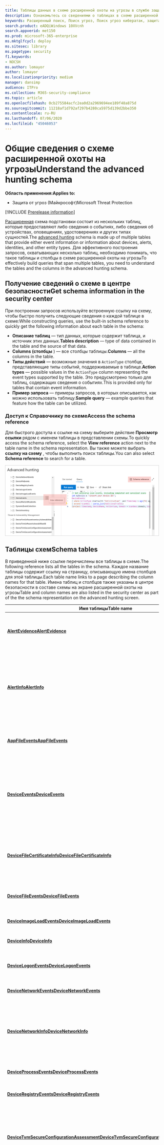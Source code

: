 ```yaml
---
title: Таблицы данных в схеме расширенной охоты на угрозы в службе защиты от угроз (Майкрософт)
description: Ознакомьтесь со сведениями о таблицах в схеме расширенной охоты на угрозы, чтобы понять, для каких типов данных можно выполнять запросы на охоту на угрозы
keywords: Расширенный поиск, Поиск угроз, Поиск угроз кибератак, защита от угроз Майкрософт, Microsoft 365, MTP, m365, поиск, запрос, телеметрии, Справочник по схеме, Кусто, таблица, данные
search.product: eADQiWindows 10XVcnh
search.appverid: met150
ms.prod: microsoft-365-enterprise
ms.mktglfcycl: deploy
ms.sitesec: library
ms.pagetype: security
f1.keywords:
- NOCSH
ms.author: lomayor
author: lomayor
ms.localizationpriority: medium
manager: dansimp
audience: ITPro
ms.collection: M365-security-compliance
ms.topic: article
ms.openlocfilehash: 0cb275584acfc2ea0d2a2969694ee189f48a875d
ms.sourcegitcommit: 11218af1d792af297b4280ca5975d139d2bbe350
ms.contentlocale: ru-RU
ms.lasthandoff: 07/06/2020
ms.locfileid: "45046053"
---
```

# <a name="understand-the-advanced-hunting-schema"></a><span data-ttu-id="bccb5-104">Общие сведения о схеме расширенной охоты на угрозы</span><span class="sxs-lookup"><span data-stu-id="bccb5-104">Understand the advanced hunting schema</span></span>

<span data-ttu-id="bccb5-105">**Область применения:**</span><span class="sxs-lookup"><span data-stu-id="bccb5-105">**Applies to:**</span></span>
- <span data-ttu-id="bccb5-106">Защита от угроз (Майкрософт)</span><span class="sxs-lookup"><span data-stu-id="bccb5-106">Microsoft Threat Protection</span></span>

[!INCLUDE [Prerelease information](../includes/prerelease.md)]

<span data-ttu-id="bccb5-107">[Расширенная](advanced-hunting-overview.md) схема подстановки состоит из нескольких таблиц, которые предоставляют либо сведения о событиях, либо сведения об устройствах, оповещениях, удостоверениях и других типах сущностей.</span><span class="sxs-lookup"><span data-stu-id="bccb5-107">The [advanced hunting](advanced-hunting-overview.md) schema is made up of multiple tables that provide either event information or information about devices, alerts, identities, and other entity types.</span></span> <span data-ttu-id="bccb5-108">Для эффективного построения запросов, охватывающих несколько таблиц, необходимо понимать, что такое таблицы и столбцы в схеме расширенной охоты на угрозы</span><span class="sxs-lookup"><span data-stu-id="bccb5-108">To effectively build queries that span multiple tables, you need to understand the tables and the columns in the advanced hunting schema.</span></span>

## <a name="get-schema-information-in-the-security-center"></a><span data-ttu-id="bccb5-109">Получение сведений о схеме в центре безопасности</span><span class="sxs-lookup"><span data-stu-id="bccb5-109">Get schema information in the security center</span></span>
<span data-ttu-id="bccb5-110">При построении запросов используйте встроенную ссылку на схему, чтобы быстро получить следующие сведения о каждой таблице в схеме:</span><span class="sxs-lookup"><span data-stu-id="bccb5-110">While constructing queries, use the built-in schema reference to quickly get the following information about each table in the schema:</span></span>

- <span data-ttu-id="bccb5-111">**Описание таблиц** — тип данных, которые содержит таблица, и источник этих данных.</span><span class="sxs-lookup"><span data-stu-id="bccb5-111">**Tables description** — type of data contained in the table and the source of that data.</span></span>
- <span data-ttu-id="bccb5-112">**Columns (столбцы** ) — все столбцы таблицы.</span><span class="sxs-lookup"><span data-stu-id="bccb5-112">**Columns** — all the columns in the table.</span></span>
- <span data-ttu-id="bccb5-113">**Типы действий** — возможные значения в `ActionType` столбце, представляющие типы событий, поддерживаемые в таблице.</span><span class="sxs-lookup"><span data-stu-id="bccb5-113">**Action types** — possible values in the `ActionType` column representing the event types supported by the table.</span></span> <span data-ttu-id="bccb5-114">Это предусмотрено только для таблиц, содержащих сведения о событиях.</span><span class="sxs-lookup"><span data-stu-id="bccb5-114">This is provided only for tables that contain event information.</span></span>
- <span data-ttu-id="bccb5-115">**Пример запроса** — примеры запросов, в которых описывается, как можно использовать таблицу.</span><span class="sxs-lookup"><span data-stu-id="bccb5-115">**Sample query** — example queries that feature how the table can be utilized.</span></span>

### <a name="access-the-schema-reference"></a><span data-ttu-id="bccb5-116">Доступ к Справочнику по схеме</span><span class="sxs-lookup"><span data-stu-id="bccb5-116">Access the schema reference</span></span>
<span data-ttu-id="bccb5-117">Для быстрого доступа к ссылке на схему выберите действие **Просмотр ссылки** рядом с именем таблицы в представлении схемы.</span><span class="sxs-lookup"><span data-stu-id="bccb5-117">To quickly access the schema reference, select the **View reference** action next to the table name in the schema representation.</span></span> <span data-ttu-id="bccb5-118">Вы также можете выбрать **ссылку на схему** , чтобы выполнить поиск таблицы.</span><span class="sxs-lookup"><span data-stu-id="bccb5-118">You can also select **Schema reference** to search for a table.</span></span>   

![<span data-ttu-id="bccb5-119">Изображение, на котором показано, как получить ссылку на схему портала</span><span class="sxs-lookup"><span data-stu-id="bccb5-119">Image showing how to access in-portal schema reference</span></span> ](../../media/mtp-ah/ah-reference.png) 

## <a name="schema-tables"></a><span data-ttu-id="bccb5-120">Таблицы схем</span><span class="sxs-lookup"><span data-stu-id="bccb5-120">Schema tables</span></span>
<span data-ttu-id="bccb5-121">В приведенной ниже ссылке перечислены все таблицы в схеме.</span><span class="sxs-lookup"><span data-stu-id="bccb5-121">The following reference lists all the tables in the schema.</span></span> <span data-ttu-id="bccb5-122">Каждое название таблицы содержит ссылку на страницу, описывающую имена столбцов для этой таблицы.</span><span class="sxs-lookup"><span data-stu-id="bccb5-122">Each table name links to a page describing the column names for that table.</span></span> <span data-ttu-id="bccb5-123">Имена таблиц и столбцов также указаны в центре безопасности в составе схемы на экране расширенной охоты на угрозы</span><span class="sxs-lookup"><span data-stu-id="bccb5-123">Table and column names are also listed in the security center as part of the the schema representation on the advanced hunting screen.</span></span>

| <span data-ttu-id="bccb5-124">Имя таблицы</span><span class="sxs-lookup"><span data-stu-id="bccb5-124">Table name</span></span> | <span data-ttu-id="bccb5-125">Описание</span><span class="sxs-lookup"><span data-stu-id="bccb5-125">Description</span></span> |
|------------|-------------|
| <span data-ttu-id="bccb5-126">**[AlertEvidence](advanced-hunting-alertevidence-table.md)**</span><span class="sxs-lookup"><span data-stu-id="bccb5-126">**[AlertEvidence](advanced-hunting-alertevidence-table.md)**</span></span> | <span data-ttu-id="bccb5-127">Файлы, IP-адреса, URL-адреса, пользователи или устройства, связанные с оповещениями</span><span class="sxs-lookup"><span data-stu-id="bccb5-127">Files, IP addresses, URLs, users, or devices associated with alerts</span></span> |
| <span data-ttu-id="bccb5-128">**[AlertInfo](advanced-hunting-alertinfo-table.md)**</span><span class="sxs-lookup"><span data-stu-id="bccb5-128">**[AlertInfo](advanced-hunting-alertinfo-table.md)**</span></span> | <span data-ttu-id="bccb5-129">Оповещения от Microsoft Defender ATP, Office 365 ATP, Microsoft Cloud App Security и Azure ATP, включая сведения о степени серьезности и классификацию угроз</span><span class="sxs-lookup"><span data-stu-id="bccb5-129">Alerts from Microsoft Defender ATP, Office 365 ATP, Microsoft Cloud App Security, and Azure ATP, including severity information and threat categorization</span></span>  |
| <span data-ttu-id="bccb5-130">**[AppFileEvents](advanced-hunting-appfileevents-table.md)**</span><span class="sxs-lookup"><span data-stu-id="bccb5-130">**[AppFileEvents](advanced-hunting-appfileevents-table.md)**</span></span> | <span data-ttu-id="bccb5-131">Действия, связанные с файлами, в облачных приложениях и службах</span><span class="sxs-lookup"><span data-stu-id="bccb5-131">File-related activities in cloud apps and services</span></span> |
| <span data-ttu-id="bccb5-132">**[DeviceEvents](advanced-hunting-deviceevents-table.md)**</span><span class="sxs-lookup"><span data-stu-id="bccb5-132">**[DeviceEvents](advanced-hunting-deviceevents-table.md)**</span></span> | <span data-ttu-id="bccb5-133">Несколько типов событий, в том числе события, запускаемые такими элементами управления безопасностью, как антивирусная программа "Защитник Windows" и защита от эксплойтов</span><span class="sxs-lookup"><span data-stu-id="bccb5-133">Multiple event types, including events triggered by security controls such as Windows Defender Antivirus and exploit protection</span></span> |
| <span data-ttu-id="bccb5-134">**[DeviceFileCertificateInfo](advanced-hunting-DeviceFileCertificateInfo-table.md)**</span><span class="sxs-lookup"><span data-stu-id="bccb5-134">**[DeviceFileCertificateInfo](advanced-hunting-DeviceFileCertificateInfo-table.md)**</span></span> | <span data-ttu-id="bccb5-135">Сведения о сертификате подписанных файлов, полученные из событий проверки сертификатов в конечных точках</span><span class="sxs-lookup"><span data-stu-id="bccb5-135">Certificate information of signed files obtained from certificate verification events on endpoints</span></span> |
| <span data-ttu-id="bccb5-136">**[DeviceFileEvents](advanced-hunting-devicefileevents-table.md)**</span><span class="sxs-lookup"><span data-stu-id="bccb5-136">**[DeviceFileEvents](advanced-hunting-devicefileevents-table.md)**</span></span> | <span data-ttu-id="bccb5-137">Создание файла, изменение и другие события файловой системы</span><span class="sxs-lookup"><span data-stu-id="bccb5-137">File creation, modification, and other file system events</span></span> |
| <span data-ttu-id="bccb5-138">**[DeviceImageLoadEvents](advanced-hunting-deviceimageloadevents-table.md)**</span><span class="sxs-lookup"><span data-stu-id="bccb5-138">**[DeviceImageLoadEvents](advanced-hunting-deviceimageloadevents-table.md)**</span></span> | <span data-ttu-id="bccb5-139">События загрузки библиотек DLL</span><span class="sxs-lookup"><span data-stu-id="bccb5-139">DLL loading events</span></span> |
| <span data-ttu-id="bccb5-140">**[DeviceInfo](advanced-hunting-deviceinfo-table.md)**</span><span class="sxs-lookup"><span data-stu-id="bccb5-140">**[DeviceInfo](advanced-hunting-deviceinfo-table.md)**</span></span> | <span data-ttu-id="bccb5-141">Сведения о компьютере, в том числе данные об ОС</span><span class="sxs-lookup"><span data-stu-id="bccb5-141">Machine information, including OS information</span></span> |
| <span data-ttu-id="bccb5-142">**[DeviceLogonEvents](advanced-hunting-devicelogonevents-table.md)**</span><span class="sxs-lookup"><span data-stu-id="bccb5-142">**[DeviceLogonEvents](advanced-hunting-devicelogonevents-table.md)**</span></span> | <span data-ttu-id="bccb5-143">Входы и другие события проверки подлинности на устройствах</span><span class="sxs-lookup"><span data-stu-id="bccb5-143">Sign-ins and other authentication events on devices</span></span> |
| <span data-ttu-id="bccb5-144">**[DeviceNetworkEvents](advanced-hunting-devicenetworkevents-table.md)**</span><span class="sxs-lookup"><span data-stu-id="bccb5-144">**[DeviceNetworkEvents](advanced-hunting-devicenetworkevents-table.md)**</span></span> | <span data-ttu-id="bccb5-145">Сетевое подключение и связанные события</span><span class="sxs-lookup"><span data-stu-id="bccb5-145">Network connection and related events</span></span> |
| <span data-ttu-id="bccb5-146">**[DeviceNetworkInfo](advanced-hunting-devicenetworkinfo-table.md)**</span><span class="sxs-lookup"><span data-stu-id="bccb5-146">**[DeviceNetworkInfo](advanced-hunting-devicenetworkinfo-table.md)**</span></span> | <span data-ttu-id="bccb5-147">Свойства сети компьютеров, включая адаптеры, IP-и MAC-адреса, а также подключенные сети и домены.</span><span class="sxs-lookup"><span data-stu-id="bccb5-147">Network properties of machines, including adapters, IP and MAC addresses, as well as connected networks and domains</span></span> |
| <span data-ttu-id="bccb5-148">**[DeviceProcessEvents](advanced-hunting-deviceprocessevents-table.md)**</span><span class="sxs-lookup"><span data-stu-id="bccb5-148">**[DeviceProcessEvents](advanced-hunting-deviceprocessevents-table.md)**</span></span> | <span data-ttu-id="bccb5-149">Создание процессов и связанных с ними событий</span><span class="sxs-lookup"><span data-stu-id="bccb5-149">Process creation and related events</span></span> |
| <span data-ttu-id="bccb5-150">**[DeviceRegistryEvents](advanced-hunting-deviceregistryevents-table.md)**</span><span class="sxs-lookup"><span data-stu-id="bccb5-150">**[DeviceRegistryEvents](advanced-hunting-deviceregistryevents-table.md)**</span></span> | <span data-ttu-id="bccb5-151">Создание и изменение записей реестра</span><span class="sxs-lookup"><span data-stu-id="bccb5-151">Creation and modification of registry entries</span></span> |
| <span data-ttu-id="bccb5-152">**[DeviceTvmSecureConfigurationAssessment](advanced-hunting-devicetvmsecureconfigurationassessment-table.md)**</span><span class="sxs-lookup"><span data-stu-id="bccb5-152">**[DeviceTvmSecureConfigurationAssessment](advanced-hunting-devicetvmsecureconfigurationassessment-table.md)**</span></span> | <span data-ttu-id="bccb5-153">События по оценке контроля угроз и уязвимостей, указывающие состояние различных конфигураций безопасности на устройствах</span><span class="sxs-lookup"><span data-stu-id="bccb5-153">Threat & Vulnerability Management assessment events, indicating the status of various security configurations on devices</span></span> |
| <span data-ttu-id="bccb5-154">**[DeviceTvmSecureConfigurationAssessmentKB](advanced-hunting-devicetvmsecureconfigurationassessmentkb-table.md)**</span><span class="sxs-lookup"><span data-stu-id="bccb5-154">**[DeviceTvmSecureConfigurationAssessmentKB](advanced-hunting-devicetvmsecureconfigurationassessmentkb-table.md)**</span></span> | <span data-ttu-id="bccb5-155">База знаний различных конфигураций безопасности, используемых системой контроля угроз и уязвимостей для оценки устройств; включает в себя сопоставления с различными стандартами и контрольными показателями</span><span class="sxs-lookup"><span data-stu-id="bccb5-155">Knowledge base of various security configurations used by Threat & Vulnerability Management to assess devices; includes mappings to various standards and benchmarks</span></span>  |
| <span data-ttu-id="bccb5-156">**[DeviceTvmSoftwareInventoryVulnerabilities](advanced-hunting-devicetvmsoftwareinventoryvulnerabilities-table.md)**</span><span class="sxs-lookup"><span data-stu-id="bccb5-156">**[DeviceTvmSoftwareInventoryVulnerabilities](advanced-hunting-devicetvmsoftwareinventoryvulnerabilities-table.md)**</span></span> | <span data-ttu-id="bccb5-157">Перечень программного обеспечения на устройствах, а также всех известных уязвимостей в этих программных продуктах</span><span class="sxs-lookup"><span data-stu-id="bccb5-157">Inventory of software on devices as well as any known vulnerabilities in these software products</span></span> |
| <span data-ttu-id="bccb5-158">**[DeviceTvmSoftwareVulnerabilitiesKB](advanced-hunting-devicetvmsoftwarevulnerabilitieskb-table.md)**</span><span class="sxs-lookup"><span data-stu-id="bccb5-158">**[DeviceTvmSoftwareVulnerabilitiesKB](advanced-hunting-devicetvmsoftwarevulnerabilitieskb-table.md)**</span></span> | <span data-ttu-id="bccb5-159">База знаний уязвимостей, о которых сообщалось в открытых источниках, включая информацию о том, является ли эксплойт общедоступным.</span><span class="sxs-lookup"><span data-stu-id="bccb5-159">Knowledge base of publicly disclosed vulnerabilities, including whether exploit code is publicly available</span></span> |
| <span data-ttu-id="bccb5-160">**[EmailAttachmentInfo](advanced-hunting-emailattachmentinfo-table.md)**</span><span class="sxs-lookup"><span data-stu-id="bccb5-160">**[EmailAttachmentInfo](advanced-hunting-emailattachmentinfo-table.md)**</span></span> | <span data-ttu-id="bccb5-161">Сведения о файлах, вложенных в сообщения электронной почты</span><span class="sxs-lookup"><span data-stu-id="bccb5-161">Information about files attached to emails</span></span> |
| <span data-ttu-id="bccb5-162">**[EmailEvents](advanced-hunting-emailevents-table.md)**</span><span class="sxs-lookup"><span data-stu-id="bccb5-162">**[EmailEvents](advanced-hunting-emailevents-table.md)**</span></span> | <span data-ttu-id="bccb5-163">События электронной почты Microsoft 365, в том числе события доставки и блокировки электронной почты</span><span class="sxs-lookup"><span data-stu-id="bccb5-163">Microsoft 365 email events, including email delivery and blocking events</span></span> |
| <span data-ttu-id="bccb5-164">**[EmailPostDeliveryEvents](advanced-hunting-emailpostdeliveryevents-table.md)**</span><span class="sxs-lookup"><span data-stu-id="bccb5-164">**[EmailPostDeliveryEvents](advanced-hunting-emailpostdeliveryevents-table.md)**</span></span> | <span data-ttu-id="bccb5-165">События безопасности, происходящие после доставки, после того как Microsoft 365 доставляет сообщения в почтовый ящик получателя.</span><span class="sxs-lookup"><span data-stu-id="bccb5-165">Security events that occur post-delivery, after Microsoft 365 has delivered the emails to the recipient mailbox</span></span> |
| <span data-ttu-id="bccb5-166">**[EmailUrlInfo](advanced-hunting-emailurlinfo-table.md)**</span><span class="sxs-lookup"><span data-stu-id="bccb5-166">**[EmailUrlInfo](advanced-hunting-emailurlinfo-table.md)**</span></span> | <span data-ttu-id="bccb5-167">Сведения об URL-адресах в сообщениях электронной почты</span><span class="sxs-lookup"><span data-stu-id="bccb5-167">Information about URLs on emails</span></span> |
| <span data-ttu-id="bccb5-168">**[IdentityInfo](advanced-hunting-identityinfo-table.md)**</span><span class="sxs-lookup"><span data-stu-id="bccb5-168">**[IdentityInfo](advanced-hunting-identityinfo-table.md)**</span></span> | <span data-ttu-id="bccb5-169">Сведения об учетных записях из различных источников, в том числе Azure Active Directory</span><span class="sxs-lookup"><span data-stu-id="bccb5-169">Account information from various sources, including Azure Active Directory</span></span> |
| <span data-ttu-id="bccb5-170">**[IdentityLogonEvents](advanced-hunting-identitylogonevents-table.md)**</span><span class="sxs-lookup"><span data-stu-id="bccb5-170">**[IdentityLogonEvents](advanced-hunting-identitylogonevents-table.md)**</span></span> | <span data-ttu-id="bccb5-171">События проверки подлинности в Active Directory и Microsoft Online Services</span><span class="sxs-lookup"><span data-stu-id="bccb5-171">Authentication events on Active Directory and Microsoft online services</span></span> |
| <span data-ttu-id="bccb5-172">**[IdentityQueryEvents](advanced-hunting-identityqueryevents-table.md)**</span><span class="sxs-lookup"><span data-stu-id="bccb5-172">**[IdentityQueryEvents](advanced-hunting-identityqueryevents-table.md)**</span></span> | <span data-ttu-id="bccb5-173">Действия запросов, выполняемые для объектов Active Directory, таких как пользователи, группы, устройства и домены</span><span class="sxs-lookup"><span data-stu-id="bccb5-173">Query activities performed against Active Directory objects, such as users, groups, devices, and domains</span></span> |

## <a name="related-topics"></a><span data-ttu-id="bccb5-174">Связанные статьи</span><span class="sxs-lookup"><span data-stu-id="bccb5-174">Related topics</span></span>
- [<span data-ttu-id="bccb5-175">Обзор расширенной охоты на угрозы</span><span class="sxs-lookup"><span data-stu-id="bccb5-175">Advanced hunting overview</span></span>](advanced-hunting-overview.md)
- [<span data-ttu-id="bccb5-176">Изучение языка запросов</span><span class="sxs-lookup"><span data-stu-id="bccb5-176">Learn the query language</span></span>](advanced-hunting-query-language.md)
- [<span data-ttu-id="bccb5-177">Работа с результатами запросов</span><span class="sxs-lookup"><span data-stu-id="bccb5-177">Work with query results</span></span>](advanced-hunting-query-results.md)
- [<span data-ttu-id="bccb5-178">Использование общих запросов</span><span class="sxs-lookup"><span data-stu-id="bccb5-178">Use shared queries</span></span>](advanced-hunting-shared-queries.md)
- [<span data-ttu-id="bccb5-179">Поиск угроз на устройствах и в сообщениях электронной почты</span><span class="sxs-lookup"><span data-stu-id="bccb5-179">Hunt for threats across devices and emails</span></span>](advanced-hunting-query-emails-devices.md)
- [<span data-ttu-id="bccb5-180">Рекомендации по применению запросов</span><span class="sxs-lookup"><span data-stu-id="bccb5-180">Apply query best practices</span></span>](advanced-hunting-best-practices.md)
